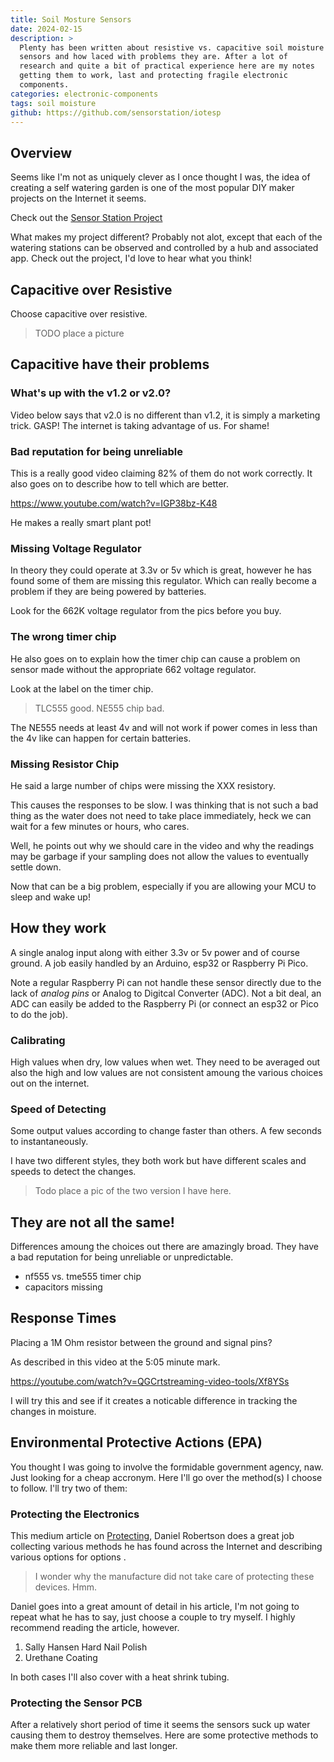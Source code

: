 ```yaml
---
title: Soil Mosture Sensors
date: 2024-02-15
description: >
  Plenty has been written about resistive vs. capacitive soil moisture
  sensors and how laced with problems they are. After a lot of
  research and quite a bit of practical experience here are my notes
  getting them to work, last and protecting fragile electronic
  components. 
categories: electronic-components
tags: soil moisture
github: https://github.com/sensorstation/iotesp
---
```


## Overview

Seems like I'm not as uniquely clever as I once thought I was, the
idea of creating a self watering garden is one of the most popular DIY
maker projects on the Internet it seems.

Check out the [Sensor Station Project](/iot/self-watering-garden)

What makes my project different?  Probably not alot, except that each
of the watering stations can be observed and controlled by a hub and
associated app. Check out the project, I'd love to hear what you
think! 

## Capacitive over Resistive

Choose capacitive over resistive.

> TODO place a picture

## Capacitive have their problems

### What's up with the v1.2 or v2.0?

Video below says that v2.0 is no different than v1.2, it is simply a
marketing trick. GASP! The internet is taking advantage of us. For
shame! 

### Bad reputation for being unreliable

This is a really good video claiming 82% of them do not work
correctly. It also goes on to describe how to tell which are better.

https://www.youtube.com/watch?v=IGP38bz-K48

He makes a really smart plant pot!

### Missing Voltage Regulator

In theory they could operate at 3.3v or 5v which is great, however he
has found some of them are missing this regulator. Which can really
become a problem if they are being powered by batteries.

Look for the 662K voltage regulator from the pics before you buy.

### The wrong timer chip

He also goes on to explain how the timer chip can cause a problem on
sensor made without the appropriate 662 voltage regulator.

Look at the label on the timer chip.

> TLC555 good.  NE555 chip bad.

The NE555 needs at least 4v and will not work if power comes in less
than the 4v like can happen for certain batteries.

### Missing Resistor Chip

He said a large number of chips were missing the XXX resistory.

This causes the responses to be slow. I was thinking that is not such
a bad thing as the water does not need to take place immediately, heck
we can wait for a few minutes or hours, who cares. 

Well, he points out why we should care in the video and why the
readings may be garbage if your sampling does not allow the values to
eventually settle down.

Now that can be a big problem, especially if you are allowing your MCU
to sleep and wake up!

## How they work

A single analog input along with either 3.3v or 5v power and of course
ground.  A job easily handled by an Arduino, esp32 or Raspberry Pi
Pico. 

Note a regular Raspberry Pi can not handle these sensor directly due
to the lack of _analog pins_ or Analog to Digitcal Converter
(ADC). Not a bit deal, an ADC can easily be added to the Raspberry Pi
(or connect an esp32 or Pico to do the job).

### Calibrating 

High values when dry, low values when wet. They need to be averaged
out also the high and low values are not consistent amoung the various
choices out on the internet.

### Speed of Detecting

Some output values according to change faster than others.  A few
seconds to instantaneously. 

I have two different styles, they both work but have different scales
and speeds to detect the changes.

> Todo place a pic of the two version I have here.

## They are not all the same!

Differences amoung the choices out there are amazingly broad. They
have a bad reputation for being unreliable or unpredictable.

- nf555 vs. tme555 timer chip
- capacitors missing

## Response Times

Placing a 1M Ohm resistor between the ground and signal pins? 

As described in this video at the 5:05 minute mark.

https://youtube.com/watch?v=QGCrtstreaming-video-tools/Xf8YSs 

I will try this and see if it creates a noticable difference in
tracking the changes in moisture.

## Environmental Protective Actions (EPA)

You thought I was going to involve the formidable government agency,
naw. Just looking for a cheap accronym. Here I'll go over the
method(s) I choose to follow. I'll try two of them:

### Protecting the Electronics

This medium article on 
[Protecting](https://medium.com/@d.robertson/protecting-capacitive-soil-moisture-sensors-e1ab81f1c4fb),
Daniel Robertson does a great job collecting various methods he has
found across the Internet and describing various options for 
options .

> I wonder why the manufacture did not take care of protecting these
> devices. Hmm.

Daniel goes into a great amount of detail in his article, I'm not
going to repeat what he has to say, just choose a couple to try
myself. I highly recommend reading the article, however.

1. Sally Hansen Hard Nail Polish
2. Urethane Coating 

In both cases I'll also cover with a heat shrink tubing. 

### Protecting the Sensor PCB

After a relatively short period of time it seems the sensors suck up
water causing them to destroy themselves.  Here are some protective
methods to make them more reliable and last longer.
